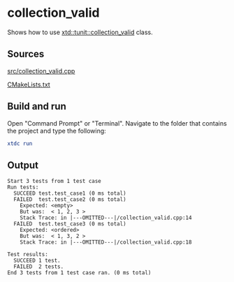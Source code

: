 # collection_valid

Shows how to use [xtd::tunit::collection_valid](https://gammasoft71.github.io/xtd/reference_guides/latest/classxtd_1_1tunit_1_1collection__valid.html) class.

## Sources

[src/collection_valid.cpp](src/collection_valid.cpp)

[CMakeLists.txt](CMakeLists.txt)

## Build and run

Open "Command Prompt" or "Terminal". Navigate to the folder that contains the project and type the following:

```cmake
xtdc run
```

## Output

```
Start 3 tests from 1 test case
Run tests:
  SUCCEED test.test_case1 (0 ms total)
  FAILED  test.test_case2 (0 ms total)
    Expected: <empty>
    But was:  < 1, 2, 3 >
    Stack Trace: in |---OMITTED---|/collection_valid.cpp:14
  FAILED  test.test_case3 (0 ms total)
    Expected: <ordered>
    But was:  < 1, 3, 2 >
    Stack Trace: in |---OMITTED---|/collection_valid.cpp:18

Test results:
  SUCCEED 1 test.
  FAILED  2 tests.
End 3 tests from 1 test case ran. (0 ms total)
```
